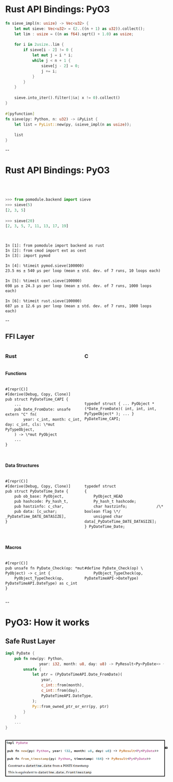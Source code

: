 # Rust API Bindings: PyO3

```rust
fn sieve_impl(n: usize) -> Vec<u32> {
    let mut sieve: Vec<u32> = (2..((n + 1) as u32)).collect();
    let lim : usize = ((n as f64).sqrt() + 1.0) as usize;

    for i in 2usize..lim {
        if sieve[i - 2] != 0 {
            let mut j = i * i;
            while j < n + 1 {
                sieve[j - 2] = 0;
                j += i;
            }
        }
    }

    sieve.into_iter().filter(|&x| x != 0).collect()
}

#[pyfunction]
fn sieve(py: Python, n: u32) -> &PyList {
    let list = PyList::new(py, &sieve_impl(n as usize));

    list
}
```

--

# Rust API Bindings: PyO3

<br/><br/>
```python
>>> from pomodule.backend import sieve
>>> sieve(5)
[2, 3, 5]

>>> sieve(20)
[2, 3, 5, 7, 11, 13, 17, 19]
```

<br>

```
In [1]: from pomodule import backend as rust
In [2]: from cmod import ext as cext
In [3]: import pymod

In [4]: %timeit pymod.sieve(100000)
23.5 ms ± 540 µs per loop (mean ± std. dev. of 7 runs, 10 loops each)

In [5]: %timeit cext.sieve(100000)
698 µs ± 24.3 µs per loop (mean ± std. dev. of 7 runs, 1000 loops each)

In [6]: %timeit rust.sieve(100000)
687 µs ± 12.6 µs per loop (mean ± std. dev. of 7 runs, 1000 loops each)
```

--

## FFI Layer

<div style="display: flex; justify-content: space-between;">
<div style="width: 50%">
<h3>Rust</h3>
</div>
<div style="width: 50%">
<h3>C</h3>
</div>
</div>

#### Functions
<div style="display: flex; justify-content: space-between;">
<div style="width: 50%">
<pre>
<code class="lang-rust hljs">#[repr(C)]
#[derive(Debug, Copy, Clone)]
pub struct PyDateTime_CAPI {
    ...
    pub Date_FromDate: unsafe extern "C" fn(
        year: c_int, month: c_int, day: c_int, cls: \*mut PyTypeObject,
    ) -> \*mut PyObject
    ...
}</code></pre>
</div>
<div style="width: 50%">
<pre>
<code class="lang-C hljs">

typedef struct {
    ...
    PyObject \*(\*Date_FromDate)(
        int, int, int, PyTypeObject\*
    );
    ...
} PyDateTime_CAPI;</code></pre>
</div>
</div>

<br>

#### Data Structures
<div style="display: flex; justify-content: space-between;">
<div style="width: 50%">
<pre>
<code class="lang-rust hljs">#[repr(C)]
#[derive(Debug, Copy, Clone)]
pub struct PyDateTime_Date {
    pub ob_base: PyObject,
    pub hashcode: Py_hash_t,
    pub hastzinfo: c_char,
    pub data: [c_uchar; _PyDateTime_DATE_DATASIZE],
}</code></pre>
</div>
<div style="width: 50%">
<pre>
<code class="lang-C hljs">
typedef struct
{
    PyObject_HEAD
    Py_hash_t hashcode;
    char hastzinfo;             /\* boolean flag \*/
    unsigned char data[_PyDateTime_DATE_DATASIZE];
} PyDateTime_Date;</code></pre>
</div>
</div>

<br>

#### Macros
<div style="display: flex; justify-content: space-between;">
<div style="width: 50%">
<pre>
<code class="lang-rust hljs">#[repr(C)]
pub unsafe fn PyDate_Check(op: *mut PyObject) -> c_int {
    PyObject_TypeCheck(op, PyDateTimeAPI.DateType) as c_int
}</code></pre>
</div>
<div style="width: 50%">
<pre>
<code class="lang-C hljs">
#define PyDate_Check(op) \
    PyObject_TypeCheck(op, PyDateTimeAPI->DateType)

</code></pre>
</div>
</div>

--

# PyO3: How it works

## Safe Rust Layer

```rust
impl PyDate {
    pub fn new(py: Python,
               year: i32, month: u8, day: u8) -> PyResult<Py<PyDate>> {
        unsafe {
            let ptr = (PyDateTimeAPI.Date_FromDate)(
                year,
                c_int::from(month),
                c_int::from(day),
                PyDateTimeAPI.DateType,
            );
            Py::from_owned_ptr_or_err(py, ptr)
        }
    }
    ...
}
```
<br/>

<div style="display: flex; justify-content: space-around;">
<img src="images/PyDateAPI.png"
    alt="PyDate API showing 'new' and 'from_timestamp'"
    style="border-color:black; border: 2px solid;"/>

<img src="images/PyDateAccessTrait.png"
    alt="Showing the PyDateAccess trait to get the individual components"
    style="border-color:black; border: 2px solid;"/>

</div>
